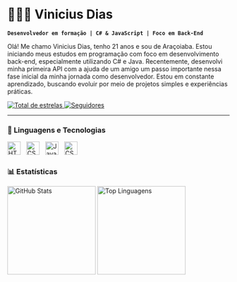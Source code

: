 # 👩🏻‍💻 Vinicius Dias

**`Desenvolvedor em formação | C# & JavaScript | Foco em Back-End`**

Olá! Me chamo Vinicius Dias, tenho 21 anos e sou de Araçoiaba. Estou iniciando meus estudos em programação com foco em desenvolvimento back-end, especialmente utilizando C# e Java. Recentemente, desenvolvi minha primeira API com a ajuda de um amigo um passo importante nessa fase inicial da minha jornada como desenvolvedor. Estou em constante aprendizado, buscando evoluir por meio de projetos simples e experiências práticas.

 <a href="https://github.com/Mikeykkj?tab=repositories">
        <img 
            alt="Total de estrelas" 
            title="Total de estrelas GitHub" 
            src="https://custom-icon-badges.demolab.com/github/stars/Mikeykkj?color=55960c&style=for-the-badge&labelColor=488207&logo=star&label=estrelas"
        />
    </a>
    <a href="https://github.com/Mikeykkj?tab=followers">
        <img 
            alt="Seguidores" 
            title="Me siga no GitHub" 
            src="https://custom-icon-badges.demolab.com/github/followers/Mikeykkj?color=236ad3&labelColor=1155ba&style=for-the-badge&logo=github&label=Seguidores&logoColor=white"
        />
    </a>
</p>

---
### 🤖 Linguagens e Tecnologias
<img 
    align="left" 
    alt="HTML"
    title="HTML" 
    width="30px" 
    style="padding-right: 10px;" 
    src="https://cdn.jsdelivr.net/gh/devicons/devicon@latest/icons/html5/html5-original.svg" 
/>
<img 
    align="left" 
    alt="CSS" 
    title="CSS"
    width="30px" 
    style="padding-right: 10px;" 
    src="https://cdn.jsdelivr.net/gh/devicons/devicon@latest/icons/css3/css3-original.svg" 
/>
<img 
    align="left" 
    alt="Java" 
    title="Java"
    width="30px" 
    style="padding-right: 10px;" 
    src="https://cdn.jsdelivr.net/gh/devicons/devicon@latest/icons/java/java-original.svg" 
/>
<img 
    align="left" 
    alt="CSharp"
    title="CSharp" 
    width="30px" 
    style="padding-right: 10px;" 
    src="https://cdn.jsdelivr.net/gh/devicons/devicon@latest/icons/csharp/csharp-original.svg" 
/>

<br/>
<br/>

### 📊 Estatísticas


  <img 
    src="https://github-readme-stats.vercel.app/api?username=Mikeykkj&show_icons=true&theme=tokyonight&include_all_commits=true&locale=pt-br" 
    height="200"
    alt="GitHub Stats"
  />
  <img 
    src="https://github-readme-stats.vercel.app/api/top-langs/?username=Mikeykkj&theme=tokyonight&layout=compact&custom_title=Tecnologias&langs_count=9" 
    height="200"
    alt="Top Linguagens"
  />

